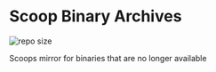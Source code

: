 # Scoop Binary Archives

![repo size](https://img.shields.io/github/repo-size/ScoopInstaller/Binary.svg?style=flat-square)

Scoops mirror for binaries that are no longer available
